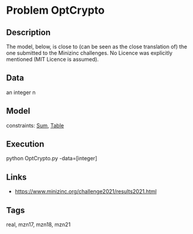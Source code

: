 # Problem OptCrypto
## Description
The model, below, is close to (can be seen as the close translation of) the one submitted to the Minizinc challenges.
No Licence was explicitly mentioned (MIT Licence is assumed).

## Data
  an integer n

## Model
  constraints: [Sum](http://pycsp.org/documentation/constraints/Sum), [Table](http://pycsp.org/documentation/constraints/Table)

## Execution
  python OptCrypto.py -data=[integer]

## Links
  - https://www.minizinc.org/challenge2021/results2021.html

## Tags
  real, mzn17, mzn18, mzn21
